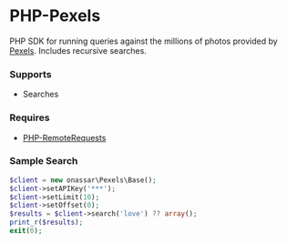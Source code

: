 # PHP-Pexels
PHP SDK for running queries against the millions of photos provided by
[Pexels](https://pexels.com). Includes recursive searches.

### Supports
- Searches

### Requires
- [PHP-RemoteRequests](https://github.com/onassar/PHP-RemoteRequests)

### Sample Search
``` php
$client = new onassar\Pexels\Base();
$client->setAPIKey('***');
$client->setLimit(10);
$client->setOffset(0);
$results = $client->search('love') ?? array();
print_r($results);
exit(0);
```
